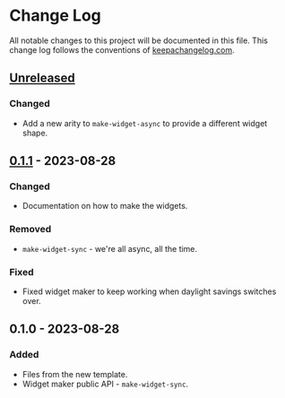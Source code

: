 # Change Log
All notable changes to this project will be documented in this file. This change log follows the conventions of [keepachangelog.com](http://keepachangelog.com/).

## [Unreleased]
### Changed
- Add a new arity to `make-widget-async` to provide a different widget shape.

## [0.1.1] - 2023-08-28
### Changed
- Documentation on how to make the widgets.

### Removed
- `make-widget-sync` - we're all async, all the time.

### Fixed
- Fixed widget maker to keep working when daylight savings switches over.

## 0.1.0 - 2023-08-28
### Added
- Files from the new template.
- Widget maker public API - `make-widget-sync`.

[Unreleased]: https://sourcehost.site/your-name/clojure-semantics/compare/0.1.1...HEAD
[0.1.1]: https://sourcehost.site/your-name/clojure-semantics/compare/0.1.0...0.1.1
